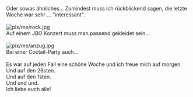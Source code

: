 <html><body><p>Oder sowas ähnliches... Zumindest muss ich rückblickend sagen, die letzte Woche war sehr ... "interessant".<br>
<br>
<img src="/wp-content/gallery/me/rock.jpg" alt="pix/me/rock.jpg"><br>
Auf einem JBO Konzert muss man passend gekleidet sein...<br>
<br>
<img src="/wp-content/gallery/me/anzug.jpg" alt="pix/me/anzug.jpg"><br>
Bei einer Coctail-Party auch...<br>
<br>
Es war auf jeden Fall eine schöne Woche und ich freue mich auf morgen.<br>
Und auf den 26sten.<br>
Und auf den 1sten.<br>
Und und und.<br>
Ich liebe euch alle!</p></body></html>